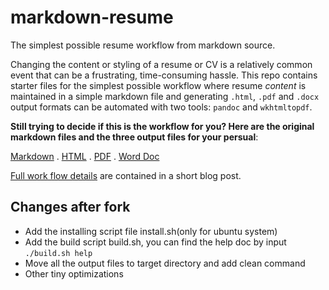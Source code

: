 # markdown-resume
The simplest possible resume workflow from markdown source.

Changing the content or styling of a resume or CV is a relatively common event that can be a frustrating, time-consuming hassle. This repo contains starter files for the simplest possible workflow where resume *content* is maintained in a simple markdown file and generating `.html`, `.pdf` and `.docx` output formats can be automated with two tools: `pandoc` and `wkhtmltopdf`. 

**Still trying to decide if this is the workflow for you? Here are the original markdown files and the three output files for your persual**: 

[Markdown](resume.md) . [HTML](resume.html) . [PDF](resume.pdf) . [Word Doc](resume.docx)

[Full work flow details](http://sdsawtelle.github.io/blog/output/simple-markdown-resume-with-pandoc-and-wkhtmltopdf.html) are contained in a short blog post. 

## Changes after fork
* Add the installing script file install.sh(only for ubuntu system)
* Add the build script build.sh, you can find the help doc by input `./build.sh help`
* Move all the output files to target directory and add clean command
* Other tiny optimizations
